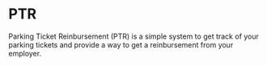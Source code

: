 # PTR

Parking Ticket Reinbursement (PTR) is a simple system to get track of your parking tickets and provide a way to get a reinbursement from your employer.

